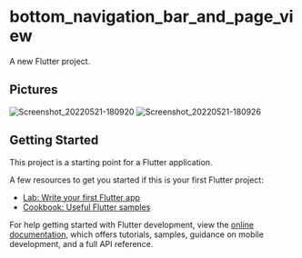 # bottom_navigation_bar_and_page_view

A new Flutter project.

## Pictures

![Screenshot_20220521-180920](https://user-images.githubusercontent.com/62269693/169663332-37b5a654-af05-48d1-ba37-b2547ab36271.jpg)
![Screenshot_20220521-180926](https://user-images.githubusercontent.com/62269693/169663354-5ec06248-de8c-4a6a-b75b-9c03d5a04dad.jpg)



## Getting Started

This project is a starting point for a Flutter application.

A few resources to get you started if this is your first Flutter project:

- [Lab: Write your first Flutter app](https://docs.flutter.dev/get-started/codelab)
- [Cookbook: Useful Flutter samples](https://docs.flutter.dev/cookbook)

For help getting started with Flutter development, view the
[online documentation](https://docs.flutter.dev/), which offers tutorials,
samples, guidance on mobile development, and a full API reference.
